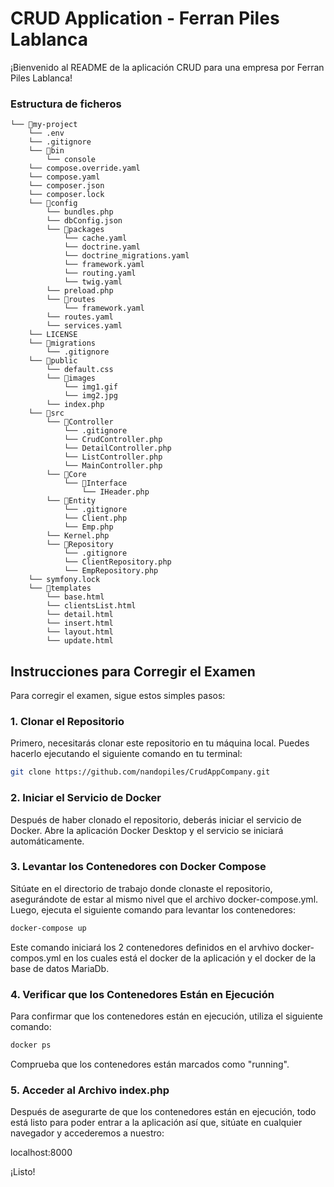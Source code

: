 # CRUD Application - Ferran Piles Lablanca

¡Bienvenido al README de la aplicación CRUD para una empresa por Ferran Piles Lablanca!

### Estructura de ficheros

```
└── 📁my-project
    └── .env
    └── .gitignore
    └── 📁bin
        └── console
    └── compose.override.yaml
    └── compose.yaml
    └── composer.json
    └── composer.lock
    └── 📁config
        └── bundles.php
        └── dbConfig.json
        └── 📁packages
            └── cache.yaml
            └── doctrine.yaml
            └── doctrine_migrations.yaml
            └── framework.yaml
            └── routing.yaml
            └── twig.yaml
        └── preload.php
        └── 📁routes
            └── framework.yaml
        └── routes.yaml
        └── services.yaml
    └── LICENSE
    └── 📁migrations
        └── .gitignore
    └── 📁public
        └── default.css
        └── 📁images
            └── img1.gif
            └── img2.jpg
        └── index.php
    └── 📁src
        └── 📁Controller
            └── .gitignore
            └── CrudController.php
            └── DetailController.php
            └── ListController.php
            └── MainController.php
        └── 📁Core
            └── 📁Interface
                └── IHeader.php
        └── 📁Entity
            └── .gitignore
            └── Client.php
            └── Emp.php
        └── Kernel.php
        └── 📁Repository
            └── .gitignore
            └── ClientRepository.php
            └── EmpRepository.php
    └── symfony.lock
    └── 📁templates
        └── base.html
        └── clientsList.html
        └── detail.html
        └── insert.html
        └── layout.html
        └── update.html
```


## Instrucciones para Corregir el Examen

Para corregir el examen, sigue estos simples pasos:

### 1. Clonar el Repositorio

Primero, necesitarás clonar este repositorio en tu máquina local. Puedes hacerlo ejecutando el siguiente comando en tu terminal:

```bash
git clone https://github.com/nandopiles/CrudAppCompany.git
```
### 2. Iniciar el Servicio de Docker

Después de haber clonado el repositorio, deberás iniciar el servicio de Docker. Abre la aplicación Docker Desktop y el servicio se iniciará automáticamente.

### 3. Levantar los Contenedores con Docker Compose

Sitúate en el directorio de trabajo donde clonaste el repositorio, asegurándote de estar al mismo nivel que el archivo docker-compose.yml. Luego, ejecuta el siguiente comando para levantar los contenedores:

```bash
docker-compose up
```

Este comando iniciará los 2 contenedores definidos en el arvhivo docker-compos.yml en los cuales está el docker de la aplicación y el docker de la base de datos MariaDb.

### 4. Verificar que los Contenedores Están en Ejecución

Para confirmar que los contenedores están en ejecución, utiliza el siguiente comando:

```bash
docker ps
```

Comprueba que los contenedores están marcados como "running".

### 5. Acceder al Archivo index.php

Después de asegurarte de que los contenedores están en ejecución, todo está listo para poder entrar a la aplicación así que, sitúate en cualquier navegador y accederemos a nuestro:

localhost:8000

¡Listo!
